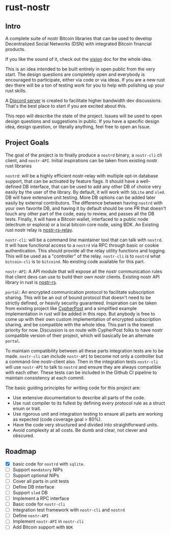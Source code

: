 # rust-nostr

## Intro
A complete suite of nostr Bitcoin libraries that can be used to develop Decentralized Social Networks (DSN) with integrated Bitcoin financial products.

If you like the sound of it, check out the [vision](VISION.md) doc for the whole idea.

This is an idea intended to be built entirely in open public from the very start. The design questions are completely open and everybody is encouraged to participate, either via code or via ideas. If you are a new rust dev there will be a ton of testing work for you to help with polishing up your rust skills.

A [Discord server](https://discord.gg/pFZNEFtH) is created to facilitate higher bandwidth dev discussions. That's the best place to start if you are excited about this.

This repo will describe the state of the project. Issues will be used to open design questions and suggestions in public. If you have a specific design idea, design question, or literally anything, feel free to open an Issue.

## Project Goals

The goal of the project is to finally produce a `nostrd` binary, a `nostr-cli` cli client, and `nostr-API`. Initial inspirations can be taken from existing nostr rust libraries

`nostrd`: will be a highly efficient nostr-relay with multiple opt-in database support, that can be activated by feature flags. It should have a well-defined DB interface, that can be used to add any other DB of choice very easily by the user of the library. By default, it will work with `SQLite` and `sled`. DB will have extensive unit testing. More DB options can be added later easily by external contributors. The difference between having `nostrd` with your own favorite DB, and having it by default should be one PR that doesn't touch any other part of the code, easy to review, and passes all the DB tests. Finally, it will have a Bitcoin wallet, interfaced to a public node (electrum or esplora) or a local bitcoin core node, using BDK. An Existing rust nostr relay is [nostr-rs-relay](https://github.com/scsibug/nostr-rs-relay).

`nostr-cli`: will be a command line maintainer tool that can talk with `nostrd`. It will have functional access to a `nostrd` via RPC through basic or cookie authentication. This should provide all the relay utility functions and logging. This will be used as a "controller" of the relay. `nostr-cli` is to `nostrd` what `bitcoin-cli` is to `bitcoind`. No existing code available for this part.

`nostr-API`: A API module that will expose all the nostr communication rules that client devs can use to build their own nostr clients. Existing nostr API library in rust is [nostr-rs](https://github.com/futurepaul/nostr-rs).

`portal`: An encrypted communication protocol to facilitate subscription sharing. This will be an out of bound protocol that doesn't need to be strictly defined, or heavily security guaranteed. Inspiration can be taken from existing project like [CypherPost](https://github.com/i5hi/cypherpost) and a simplified example implementation in rust will be added in this repo. But anybody is free to come up with their own custom implementation of encrypted subscription sharing, and be compatible with the whole idea. This part is the lowest priority for now. Discussion is on route with CypherPost folks to have nostr compatible version of their project, which will basically be an alternate `portal`.

To maintain compatibility between all these parts integration tests are to be made. `nostr-cli` can include `nostr-API` to become not only a controller but a command-line nostr-client also. Then in the integration tests `nostr-cli` will use `nostr-API` to talk to `nostrd` and ensure they are always compatible with each other. These tests can be included in the Github CI pipeline to maintain consistency at each commit.

The basic guiding principles for writing code for this project are:
 - Use extensive documentation to describe all parts of the code.
 - Use rust compiler to its fullest by defining every protocol rule as a struct enum or trait.
 - Use rigorous unit and integration testing to ensure all parts are working as expected (code coverage goal > 80%).
 - Have the code very structured and divided into straightforward units.
 - Avoid complexity at all costs. Be dumb and clear, not clever and obscured.

## Roadmap
- [x] basic code for `nostrd` with `sqlite`.
- [ ] Support `mandatory` NIPs
- [ ] Support optional NIPs
- [ ] Cover all parts in unit tests
- [ ] Define DB interface
- [ ] Support `sled` DB
- [ ] Implement a RPC interface
- [ ] Basic code for `nostr-cli`
- [ ] Integration test framework with `nostr-cli` and `nostrd`
- [ ] Define `nostr-API`
- [ ] Implement `nostr-API` in `nostr-cli`
- [ ] Add Bitcoin support with `BDK`

